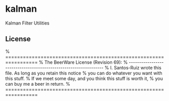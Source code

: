 # kalman
Kalman Filter Utilities

## License
% =================================================================
% The BeerWare License (Revision 69):
% -----------------------------------------------------------------
% I. Santos-Ruiz wrote this file. As long as you retain this notice
% you can do whatever you want with this stuff.
% If we meet some day, and you think this stuff is worth it,
% you can buy me a beer in return.
% =================================================================
